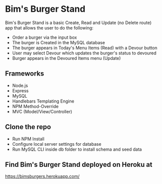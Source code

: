 # Bim's Burger Stand
Bim's Burger Stand is a basic Create, Read and Update (no Delete route) app that allows the user
to do the following:
- Order a burger via the input box
- The burger is Created in the MySQL database
- The burger appears in Today's Menu Items (Read) with a Devour button
- User may select Devour which updates the burger's status to devoured
- Burger appears in the Devoured Items menu (Update)

## Frameworks
- Node.js
- Express
- MySQL
- Handlebars Templating Engine
- NPM Method-Override
- MVC (Model/View/Controller)

## Clone the repo
- Run NPM Install
- Configure local server settings for database
- Run MySQL CLI inside db folder to install schema and seed data

## Find Bim's Burger Stand deployed on Heroku at
https://bimsburgers.herokuapp.com/
